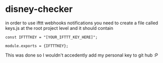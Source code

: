 # disney-checker
in order to use ifttt webhooks notifications you need to create a file called keys.js at the root project level and it should contain 

```
const IFTTTKEY = "[YOUR_IFTTT_KEY_HERE]";

module.exports = {IFTTTKEY};
```

This was done so I wouldn't accedently add my personal key to git hub :P 
